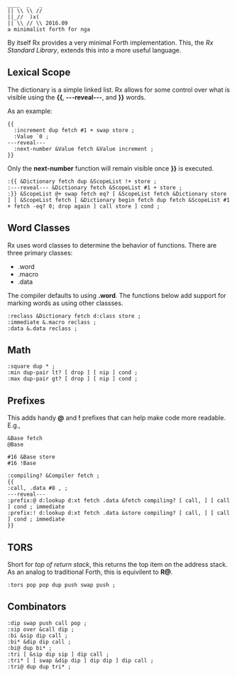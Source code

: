     ____  _   _
    || \\ \\ //
    ||_//  )x(
    || \\ // \\ 2016.09
    a minimalist forth for nga

By itself Rx provides a very minimal Forth implementation. This, the *Rx Standard Library*, extends this into a more useful language.

## Lexical Scope

The dictionary is a simple linked list. Rx allows for some control over what is visible using the **{{**, **---reveal---**, and **}}** words.

As an example:

    {{
      :increment dup fetch #1 + swap store ;
      :Value `0 ;
    ---reveal---
      :next-number &Value fetch &Value increment ;
    }}

Only the **next-number** function will remain visible once **}}** is executed.

````
:{{ &Dictionary fetch dup &ScopeList !+ store ;
:---reveal--- &Dictionary fetch &ScopeList #1 + store ;
:}} &ScopeList @+ swap fetch eq? [ &ScopeList fetch &Dictionary store ] [ &ScopeList fetch [ &Dictionary begin fetch dup fetch &ScopeList #1 + fetch -eq? 0; drop again ] call store ] cond ;
````

## Word Classes

Rx uses word classes to determine the behavior of functions. There are three primary classes:

* .word
* .macro
* .data

The compiler defaults to using **.word**. The functions below add support for marking words as using other classses.

````
:reclass &Dictionary fetch d:class store ;
:immediate &.macro reclass ;
:data &.data reclass ;
````

## Math

````
:square dup * ;
:min dup-pair lt? [ drop ] [ nip ] cond ;
:max dup-pair gt? [ drop ] [ nip ] cond ;
````

## Prefixes

This adds handy **@** and **!** prefixes that can help make code more readable. E.g.,

    &Base fetch
    @Base

    #16 &Base store
    #16 !Base

````
:compiling? &Compiler fetch ;
{{
:call, .data #8 , ;
---reveal---
:prefix:@ d:lookup d:xt fetch .data &fetch compiling? [ call, ] [ call ] cond ; immediate
:prefix:! d:lookup d:xt fetch .data &store compiling? [ call, ] [ call ] cond ; immediate
}}
````

## TORS

Short for *top of return stack*, this returns the top item on the address stack. As an analog to traditional Forth, this is equivilent to **R@**.

````
:tors pop pop dup push swap push ;
````

## Combinators

````
:dip swap push call pop ;
:sip over &call dip ;
:bi &sip dip call ;
:bi* &dip dip call ;
:bi@ dup bi* ;
:tri [ &sip dip sip ] dip call ;
:tri* [ [ swap &dip dip ] dip dip ] dip call ;
:tri@ dup dup tri* ;
````
